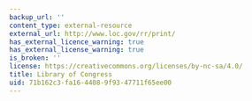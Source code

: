 ```yaml
---
backup_url: ''
content_type: external-resource
external_url: http://www.loc.gov/rr/print/
has_external_licence_warning: true
has_external_license_warning: true
is_broken: ''
license: https://creativecommons.org/licenses/by-nc-sa/4.0/
title: Library of Congress
uid: 71b162c3-fa16-4408-9f93-47711f65ee00
---
```

